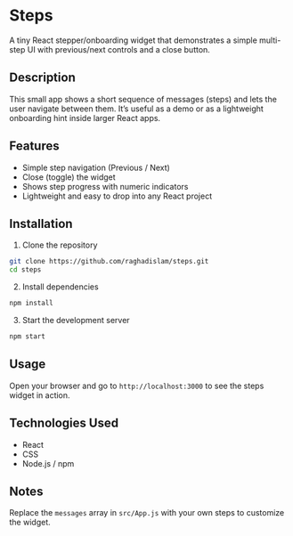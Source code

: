 # Steps

A tiny React stepper/onboarding widget that demonstrates a simple multi-step UI with previous/next controls and a close button.

## Description

This small app shows a short sequence of messages (steps) and lets the user navigate between them. It’s useful as a demo or as a lightweight onboarding hint inside larger React apps.

## Features

- Simple step navigation (Previous / Next)
- Close (toggle) the widget
- Shows step progress with numeric indicators
- Lightweight and easy to drop into any React project

## Installation

1. Clone the repository

```bash
git clone https://github.com/raghadislam/steps.git
cd steps
```

2. Install dependencies

```bash
npm install
```

3. Start the development server

```bash
npm start
```

## Usage

Open your browser and go to `http://localhost:3000` to see the steps widget in action.

## Technologies Used

- React
- CSS
- Node.js / npm

## Notes

Replace the `messages` array in `src/App.js` with your own steps to customize the widget.
